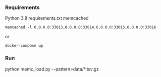 ### Requirements
Python 3.8
requirements.txt
memcached

```shell script
memcached -l 0.0.0.0:33013,0.0.0.0:33014,0.0.0.0:33015,0.0.0.0:33016
```
or
```shell script
docker-compose up
```

### Run
python memc_load.py --pattern=data/*.tsv.gz



